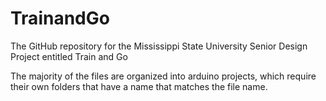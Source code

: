 # TrainandGo
The GitHub repository for the Mississippi State University Senior Design Project entitled Train and Go

The majority of the files are organized into arduino projects, which require their own folders that have a name that matches the file name.

